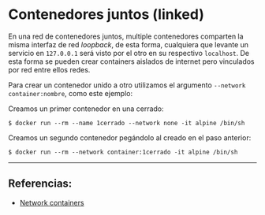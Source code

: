 # Contenedores juntos (linked)
 
En una red de contenedores juntos, multiple contenedores comparten la misma interfaz de red *loopback*, de esta forma, cualquiera que levante un servicio en `127.0.0.1` será visto por el otro en su respectivo `localhost`. De esta forma se pueden crear containers aislados de internet pero vinculados por red entre ellos redes.

Para crear un contenedor unido a otro utilizamos el argumento `--network container:nombre`, como este ejemplo:

Creamos un primer contenedor en una cerrado:

```
$ docker run --rm --name 1cerrado --network none -it alpine /bin/sh
```

Creamos un segundo contenedor pegándolo al creado en el paso anterior:

```
$ docker run --rm --network container:1cerrado -it alpine /bin/sh
```

---

## Referencias:

- [Network containers](https://docs.docker.com/engine/tutorials/networkingcontainers/)